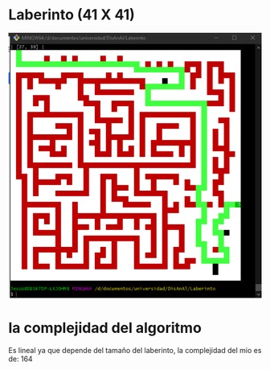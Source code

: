 # Laberinto (41 X 41)
![Laberinto](l.png)

# la complejidad del algoritmo
Es lineal ya que depende del tamaño del laberinto, la complejidad del mio es de: 164
